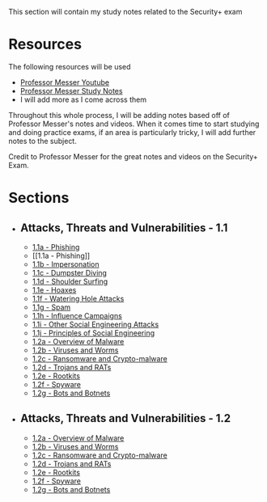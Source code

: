 This section will contain my study notes related to the Security+ exam

# Resources

The following resources will be used
- [Professor Messer Youtube](https://www.youtube.com/playlist?list=PLG49S3nxzAnkL2ulFS3132mOVKuzzBxA8)
- [Professor Messer Study Notes](https://www.professormesser.com/security-plus/sy0-601/sy0-601-video/sy0-601-comptia-security-plus-course/)
- I will add more as I come across them

Throughout this whole process, I will be adding notes based off of Professor Messer's notes and videos. When it comes time to start studying and doing practice exams, if an area is particularly tricky, I will add further notes to the subject.

Credit to Professor Messer for the great notes and videos on the Security+ Exam.

# Sections
- ## Attacks, Threats and Vulnerabilities - 1.1
	- [1.1a - Phishing](1.1a%20-%20Phishing.md)
	- [[1.1a - Phishing]]
	- [1.1b - Impersonation](1.1b%20-%20Impersonation.md)
	- [1.1c - Dumpster Diving](1.1c%20-%20Dumpster%20Diving.md)
	- [1.1d - Shoulder Surfing](1.1d%20-%20Shoulder%20Surfing.md)
	- [1.1e - Hoaxes](1.1e%20-%20Hoaxes.md)
	- [1.1f - Watering Hole Attacks](1.1f%20-%20Watering%20Hole%20Attacks.md)
	- [1.1g - Spam](1.1g%20-%20Spam.md)
	- [1.1h - Influence Campaigns](1.1h%20-%20Influence%20Campaigns.md)
	- [1.1i - Other Social Engineering Attacks](1.1i%20-%20Other%20Social%20Engineering%20Attacks.md)
	- [1.1j - Principles of Social Engineering](1.1j%20-%20Principles%20of%20Social%20Engineering.md)
	- [1.2a - Overview of Malware](1.2a%20-%20Overview%20of%20Malware.md)
	- [1.2b - Viruses and Worms](1.2b%20-%20Viruses%20and%20Worms.md)
	- [1.2c - Ransomware and Crypto-malware](1.2c%20-%20Ransomware%20and%20Crypto-malware.md)
	- [1.2d - Trojans and RATs](1.2d%20-%20Trojans%20and%20RATs.md)
	- [1.2e - Rootkits](1.2e%20-%20Rootkits.md)
	- [1.2f - Spyware](1.2f%20-%20Spyware.md)
	- [1.2g - Bots and Botnets](1.2g%20-%20Bots%20and%20Botnets.md)
- ## Attacks, Threats and Vulnerabilities - 1.2
	- [1.2a - Overview of Malware](1.2a%20-%20Overview%20of%20Malware.md)
	- [1.2b - Viruses and Worms](1.2b%20-%20Viruses%20and%20Worms.md)
	- [1.2c - Ransomware and Crypto-malware](1.2c%20-%20Ransomware%20and%20Crypto-malware.md)
	- [1.2d - Trojans and RATs](1.2d%20-%20Trojans%20and%20RATs.md)
	- [1.2e - Rootkits](1.2e%20-%20Rootkits.md)
	- [1.2f - Spyware](1.2f%20-%20Spyware.md)
	- [1.2g - Bots and Botnets](1.2g%20-%20Bots%20and%20Botnets.md)

  

